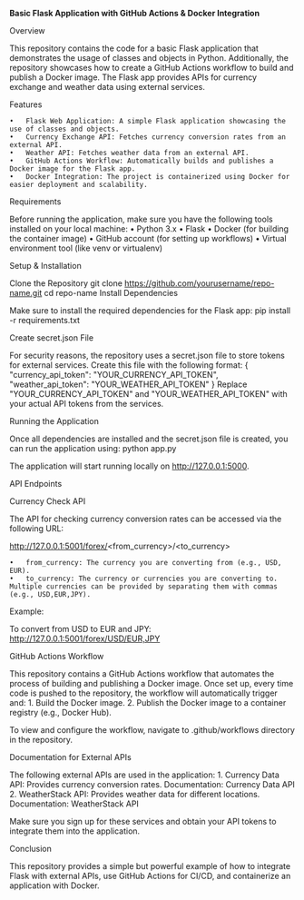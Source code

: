 ****Basic Flask Application with GitHub Actions & Docker Integration****

Overview

This repository contains the code for a basic Flask application that demonstrates the usage of classes and objects in Python. Additionally, the repository showcases how to create a GitHub Actions workflow to build and publish a Docker image. The Flask app provides APIs for currency exchange and weather data using external services.

Features

	•	Flask Web Application: A simple Flask application showcasing the use of classes and objects.
	•	Currency Exchange API: Fetches currency conversion rates from an external API.
	•	Weather API: Fetches weather data from an external API.
	•	GitHub Actions Workflow: Automatically builds and publishes a Docker image for the Flask app.
	•	Docker Integration: The project is containerized using Docker for easier deployment and scalability.

Requirements

Before running the application, make sure you have the following tools installed on your local machine:
	•	Python 3.x
	•	Flask
	•	Docker (for building the container image)
	•	GitHub account (for setting up workflows)
	•	Virtual environment tool (like venv or virtualenv)

Setup & Installation

Clone the Repository
git clone https://github.com/yourusername/repo-name.git
cd repo-name
Install Dependencies

Make sure to install the required dependencies for the Flask app:
pip install -r requirements.txt

Create secret.json File

For security reasons, the repository uses a secret.json file to store tokens for external services. Create this file with the following format:
{
    "currency_api_token": "YOUR_CURRENCY_API_TOKEN",
    "weather_api_token": "YOUR_WEATHER_API_TOKEN"
}
Replace "YOUR_CURRENCY_API_TOKEN" and "YOUR_WEATHER_API_TOKEN" with your actual API tokens from the services.


Running the Application

Once all dependencies are installed and the secret.json file is created, you can run the application using:
python app.py

The application will start running locally on http://127.0.0.1:5000.


API Endpoints

Currency Check API

The API for checking currency conversion rates can be accessed via the following URL:

http://127.0.0.1:5001/forex/<from_currency>/<to_currency>

	•	from_currency: The currency you are converting from (e.g., USD, EUR).
	•	to_currency: The currency or currencies you are converting to. Multiple currencies can be provided by separating them with commas (e.g., USD,EUR,JPY).
Example:

To convert from USD to EUR and JPY: 
http://127.0.0.1:5001/forex/USD/EUR,JPY

GitHub Actions Workflow

This repository contains a GitHub Actions workflow that automates the process of building and publishing a Docker image. Once set up, every time code is pushed to the repository, the workflow will automatically trigger and:
	1.	Build the Docker image.
	2.	Publish the Docker image to a container registry (e.g., Docker Hub).

To view and configure the workflow, navigate to .github/workflows directory in the repository.



Documentation for External APIs

The following external APIs are used in the application:
	1.	Currency Data API: Provides currency conversion rates.
Documentation: Currency Data API
	2.	WeatherStack API: Provides weather data for different locations.
Documentation: WeatherStack API

Make sure you sign up for these services and obtain your API tokens to integrate them into the application.

Conclusion

This repository provides a simple but powerful example of how to integrate Flask with external APIs, use GitHub Actions for CI/CD, and containerize an application with Docker.
